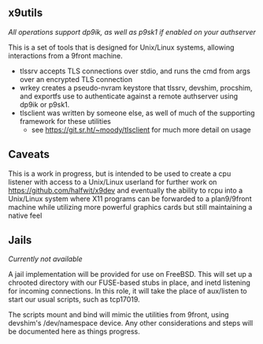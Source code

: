 ## x9utils

*All operations support dp9ik, as well as p9sk1 if enabled on your authserver* 

This is a set of tools that is designed for Unix/Linux systems, allowing interactions from a 9front machine.
 - tlssrv accepts TLS connections over stdio, and runs the cmd from args over an encrypted TLS connection
 - wrkey creates a pseudo-nvram keystore that tlssrv, devshim, procshim, and exportfs use to authenticate against a remote authserver using dp9ik or p9sk1.
 - tlsclient was written by someone else, as well of much of the supporting framework for these utilities
   - see https://git.sr.ht/~moody/tlsclient for much more detail on usage

## Caveats 
This is a work in progress, but is intended to be used to create a cpu listener with access to a Unix/Linux userland for further work on https://github.com/halfwit/x9dev and eventually the ability to rcpu into a Unix/Linux system where X11 programs can be forwarded to a plan9/9front machine while utilizing more powerful graphics cards but still maintaining a native feel

## Jails

*Currently not available*

A jail implementation will be provided for use on FreeBSD. This will set up a chrooted directory with our FUSE-based stubs in place, and inetd listening for incoming connections. In this role, it will take the place of aux/listen to start our usual scripts, such as tcp17019. 

The scripts mount and bind will mimic the utilities from 9front, using devshim's /dev/namespace device. Any other considerations and steps will be documented here as things progress. 
